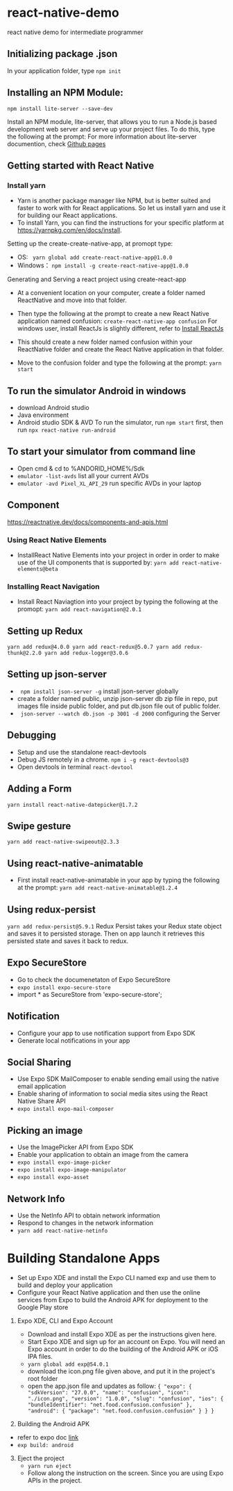 # react-native-demo
react native demo for intermediate programmer

## Initializing package .json
In your application folder, type
`npm init`

## Installing an NPM Module:
`npm install lite-server --save-dev`

Install an NPM module, lite-server, that allows you to run a Node.js based development web server and serve up your project files. To do this, type the following at the prompt:
For more information about lite-server documention, check [Github pages](https://github.com/johnpapa/lite-server )

## Getting started with React Native
### Install yarn
- Yarn is another package manager like NPM, but is better suited and faster to work with for React applications. So let us install yarn and use it for building our React applications.
- To install Yarn, you can find the instructions for your specific platform at https://yarnpkg.com/en/docs/install.

Setting up the create-create-native-app, at promopt type:
- OS: ` yarn global add create-react-native-app@1.0.0` 
- Windows： `npm install -g create-react-native-app@1.0.0`

Generating and Serving a react project using create-react-app
- At a convenient location on your computer, create a folder named ReactNative and move into that folder.
- Then type the following at the prompt to create a new React Native application named confusion:
`create-react-native-app confusion`
For windows user, install ReactJs is slightly different, refer to [Install ReactJs](https://makandracards.com/reactjs-quick/52419-install-reactjs-windows)

- This should create a new folder named confusion within your ReactNative folder and create the React Native application in that folder.
- Move to the confusion folder and type the following at the prompt: `yarn start`

## To run the simulator Android in windows
- download Android studio
- Java environment
- Android studio SDK & AVD
To run the simulator, run `npm start` first, then run `npx react-native run-android`

## To start your simulator from command line
- Open cmd & cd to %ANDORID_HOME%/Sdk
- `emulator -list-avds` list all your current AVDs
- `emulator -avd Pixel_XL_API_29` run specific AVDs in your laptop

## Component
https://reactnative.dev/docs/components-and-apis.html

### Using React Native Elements
- InstallReact Native Elements into your project in order in order to make use of the UI components that is supported by:
`yarn add react-native-elements@beta`

### Installing React Navigation
- Install React Naviagtion into your project by typing the following at the promopt:
 `yarn add react-navigation@2.0.1`

## Setting up Redux
`yarn add redux@4.0.0
yarn add react-redux@5.0.7
yarn add redux-thunk@2.2.0
yarn add redux-logger@3.0.6`

## Setting up json-server
- ` npm install json-server -g` install json-server globally
- create a folder named public, unzip json-server db zip file in repo, put images file inside public folder, and put db.json file out of public folder.
- ` json-server --watch db.json -p 3001 -d 2000` configuring the Server

## Debugging
- Setup and use the standalone react-devtools
- Debug JS remotely in a chrome. `npm i -g react-devtools@3`
- Open devtools in terminal `react-devtool`

## Adding a Form
`yarn install react-native-datepicker@1.7.2`

## Swipe gesture
`yarn add react-native-swipeout@2.3.3`

## Using react-native-animatable
- First install react-native-animatable in your app by typing the following at the prompt:
`yarn add react-native-animatable@1.2.4`


## Using redux-persist
`yarn add redux-persist@5.9.1`
Redux Persist takes your Redux state object and saves it to persisted storage. Then on app launch it retrieves this persisted state and saves it back to redux.


## Expo SecureStore 
- Go to check the documenetaton of Expo SecureStore
- `expo install expo-secure-store`
- import * as SecureStore from 'expo-secure-store';

## Notification
- Configure your app to use notification support from Expo SDK
- Generate local notifications in your app

## Social Sharing
- Use Expo SDK MailComposer to enable sending email using the native email application
- Enable sharing of information to social media sites using the React Native Share API
- `expo install expo-mail-composer`

## Picking an image
- Use the ImagePicker API from Expo SDK
- Enable your application to obtain an image from the camera
- `expo install expo-image-picker`
- `expo install expo-image-manipulator`
- `expo install expo-asset`

## Network Info
- Use the NetInfo API to obtain network information
- Respond to changes in the network information
- `yarn add react-native-netinfo`

# Building Standalone Apps
- Set up Expo XDE and install the Expo CLI named exp and use them to build and deploy your application
- Configure your React Native application and then use the online services from Expo to build the Android APK for deployment to the Google Play store

1. Expo XDE, CLI and Expo Account
    - Download and install Expo XDE as per the instructions given here.
    - Start Expo XDE and sign up for an account on Expo. You will need an Expo account in order to do the building of the Android APK or iOS IPA files.
    - `yarn global add exp@54.0.1`
    - download the icon.png file given above, and put it in the project's root folder
    - open the app.json file and updates as follow:
     `{
  "expo": {
    "sdkVersion": "27.0.0",
    "name": "confusion",
    "icon": "./icon.png",
    "version": "1.0.0",
    "slug": "confusion",
    "ios": {
      "bundleIdentifier": "net.food.confusion.confusion"
    },
    "android": {
      "package": "net.food.confusion.confusion"
    }
  }
}`

2. Building the Android APK
  - refer to expo doc [link](https://docs.expo.io/versions/latest/distribution/building-standalone-apps/?redirected)
  - `exp build: android`

3. Eject the project
    - `yarn run eject`
    - Follow along the instruction on the screen. Since you are using Expo APIs in the project.